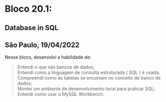 # Bloco 20.1:

## Database in SQL
## São Paulo, 19/04/2022

Nesse bloco, desenvolvi a habilidade de:

> Entendi o que são bancos de dados;\
> Entendi como a linguagem de consulta estruturada ( SQL ) é usada;\
> Compreendi como as tabelas se encaixam no conceito de banco de dados;\
> Montei um ambiente de desenvolvimento local para praticar SQL;\
> Entendi como usar o MySQL Workbench.
